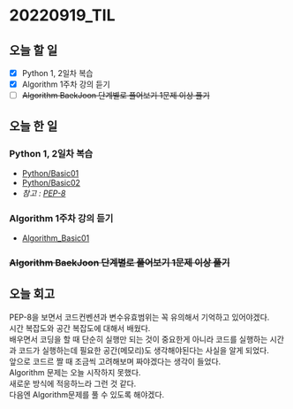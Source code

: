 # 20220919_TIL
## 오늘 할 일
- [X] Python 1, 2일차 복습
- [X] Algorithm 1주차 강의 듣기
- [ ] ~~Algorithm BaekJoon 단계별로 풀어보기 1문제 이상 풀기~~

## 오늘 한 일
### Python 1, 2일차 복습
- [Python/Basic01](https://github.com/0sol0/0sol0.github.io/blob/main/Python/Basic01.md)
- [Python/Basic02](https://github.com/0sol0/0sol0.github.io/blob/main/Python/Basic02.md)
- *참고 : [PEP-8](http://peps.python.org)*


### Algorithm 1주차 강의 듣기
- [Algorithm_Basic01](https://github.com/0sol0/0sol0.github.io/blob/main/Algorithm/Basic01.md)

### ~~Algorithm BaekJoon 단계별로 풀어보기 1문제 이상 풀기~~

## 오늘 회고
PEP-8을 보면서 코드컨벤션과 변수유효범위는 꼭 유의해서 기억하고 있어야겠다.<br/>
시간 복잡도와 공간 복잡도에 대해서 배웠다.<br/>
배우면서 코딩을 할 때 단순히 실행만 되는 것이 중요한게 아니라 코드를 실행하는 시간과 코드가 실행하는데 필요한 공간(메모리)도 생각해야된다는 사실을 알게 되었다.<br/>
앞으로 코드르 짤 때 조금씩 고려해보며 짜야겠다는 생각이 들었다.<br/>
Algorithm 문제는 오늘 시작하지 못했다.<br/>
새로운 방식에 적응하느라 그런 것 같다.<br/>
다음엔 Algorithm문제를 풀 수 있도록 해야겠다.<br/>
